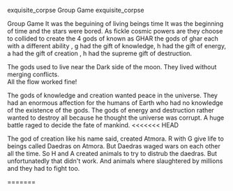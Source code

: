 
exquisite_corpse
Group Game
exquisite_corpse

Group Game
It was the beguining of living beings time 
It was the beginning of time and the stars were bored. 
As fickle cosmic powers are they choose to collided to create the 4 gods of  known as GHAR 
the gods of ghar each with a different ability ,
g had the gift of knowledge,
h had the gift of energy, 
a had the gift of  creation , 
h had the supreme gift of destruction.

The gods used to live near the Dark side of the moon. 
They lived without merging conflicts.  
All the flow worked fine! 

The gods of knowledge and creation wanted peace in the universe. They had an enormous affection for the 
humans of Earth who had no knowledge of the existence of the gods. The gods of energy and destruction 
rather wanted to destroy all because he thought the universe was corrupt. A huge battle raged to decide
the fate of mankind.
<<<<<<< HEAD

The god of creation like his name said, created Atmora. R with G give life to beings called Daedras on Atmora.
But Daedras waged wars on each other all the time. So H and A created animals to try to distrub the daedras.
But unfortunatedly that didn't work. And animals where slaughtered by millions and they had to fight too. 

=======
